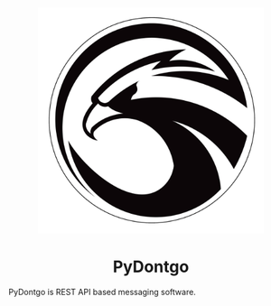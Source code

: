 
<p align="center">
  <br>
  <img width="400" src="./client/qml/images/eagle-splashscreen.png" alt="logo of vue-awesome repository">
  <h1 style="text-align: center;">PyDontgo</h1>
</p>

PyDontgo is REST API based messaging software.
